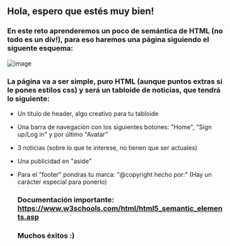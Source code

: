 ## Hola, espero que estés muy bien!
### En este reto aprenderemos un poco de semántica de HTML (no todo es un div!), para eso haremos una página siguiendo el siguente esquema:
![image](https://github.com/pablobernalmoreno/reto_semantica/assets/26677733/4d69087b-1c43-4674-80c5-000a36d1ab51)
### La página va a ser simple, puro HTML (aunque puntos extras si le pones estilos css) y será un tabloide de noticias, que tendrá lo siguiente:
* Un titulo de header, algo creativo para tu tabloide
* Una barra de navegación con los siguientes botones: "Home", "Sign up/Log in" y por último "Avatar"
* 3 noticias (sobre lo que te interese, no tienen que ser actuales)
* Una publicidad en "aside"
* Para el "footer" pondras tu marca: "@copyright hecho por:" (Hay un carácter especial para ponerlo)

  ### Documentación importante: https://www.w3schools.com/html/html5_semantic_elements.asp
  ### Muchos éxitos :)
